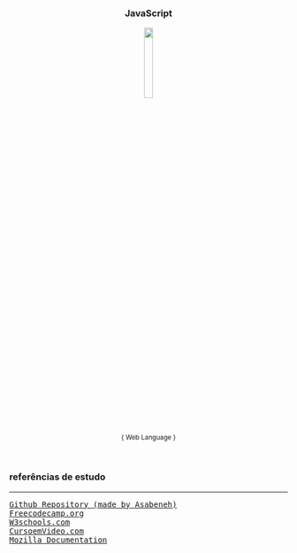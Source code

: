 <div align="center">
    <h3>JavaScript</h3>
    <img src="https://upload.wikimedia.org/wikipedia/commons/3/3b/Javascript_Logo.png" width="18%">
    <br><br>
    <p><small>{ Web Language }</small></p>
</div>

<br>

<h3>referências de estudo</h3>
<hr>
<pre>
<a href="https://github.com/Asabeneh/30-Days-Of-JavaScript">Github Repository (made by Asabeneh)</a>
<a href="https://www.freecodecamp.org/portuguese/learn/javascript-algorithms-and-data-structures/">Freecodecamp.org</a>
<a href="https://www.w3schools.com/js/default.asp">W3schools.com</a>
<a href="https://www.cursoemvideo.com/curso/javascript/">CursoemVideo.com</a>
<a href="https://developer.mozilla.org/pt-BR/docs/Web/JavaScript">Mozilla Documentation</a>
</pre>